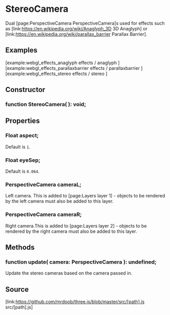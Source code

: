 # StereoCamera

Dual [page:PerspectiveCamera PerspectiveCamera]s used for effects such as
[link:https://en.wikipedia.org/wiki/Anaglyph_3D 3D Anaglyph] or
[link:https://en.wikipedia.org/wiki/parallax_barrier Parallax Barrier].

## Examples

[example:webgl_effects_anaglyph effects / anaglyph ]  
[example:webgl_effects_parallaxbarrier effects / parallaxbarrier ]  
[example:webgl_effects_stereo effects / stereo ]

## Constructor

###  function StereoCamera( ): void;

## Properties

###  Float aspect;

Default is `1`.

###  Float eyeSep;

Default is `0.064`.

###  PerspectiveCamera cameraL;

Left camera. This is added to [page:Layers layer 1] - objects to be rendered
by the left camera must also be added to this layer.

###  PerspectiveCamera cameraR;

Right camera.This is added to [page:Layers layer 2] - objects to be rendered
by the right camera must also be added to this layer.

## Methods

###  function update( camera: PerspectiveCamera ): undefined;

Update the stereo cameras based on the camera passed in.

## Source

[link:https://github.com/mrdoob/three.js/blob/master/src/[path].js
src/[path].js]

